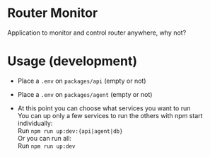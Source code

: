 # Router Monitor
Application to monitor and control router anywhere, why not?

# Usage (development)

- Place a `.env` on `packages/api` (empty or not)

- Place a `.env` on `packages/agent` (empty or not)

- At this point you can choose what services you want to run<br>
  You can up only a few services to run the others with npm start individually:<br>
  Run `npm run up:dev:{api|agent|db}`<br>
  Or you can run all:<br>
  Run `npm run up:dev`
